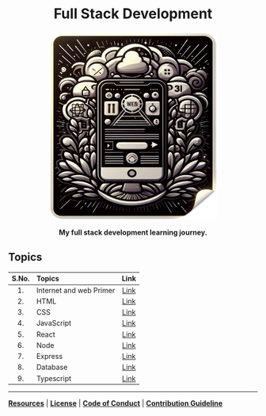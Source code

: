 <div align="center">

# Full Stack Development

<img src="./Cover_Photo.png" width="340" height="380" alt="DALL-E Generated Image of a old computer" />

**My full stack development learning journey.**

</div>

## Topics

| S.No. | Topics                          |                      Link                       |
| :---: | :------------------------------ | :---------------------------------------------: |
|  1.   | Internet and web Primer         | [Link](./1_Fundamentals/Readme.md)  |
|  2.   | HTML                            | [Link](./2_FrontEnd/1_HTML/)                    |
|  3.   | CSS                             | [Link](./2_FrontEnd/2_CSS/Readme.md)            |
|  4.   | JavaScript                      | [Link](./3_Javascript/)                         |
|  5.   | React                           | [Link](./2_FrontEnd/3_REACT/Readme.md)          |
|  6.   | Node                            | [Link](./4_BackEnd/1_Server/1_NODE_JS/)         |
|  7.   | Express                         | [Link](./4_BackEnd/1_Server/2_EXPRESS_JS/)      |
|  8.   | Database                        | [Link](./4_BackEnd/2_Database/2_MONGO_DB/)      |
|  9.   | Typescript                      | [Link](./5_Typescript/)                         |

----

**[Resources](./Extras/Resource.md)** | **[License](./Extras/LICENSE)** | **[Code of Conduct](./Extras/CODE_OF_CONDUCT.md)** | **[Contribution Guideline](./Extras/CONTRIBUTING.md)**
